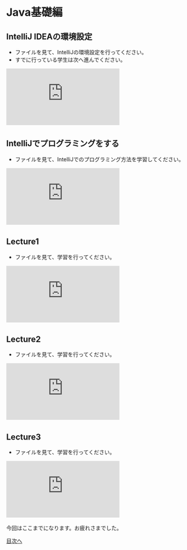 # Java基礎編
## IntelliJ IDEAの環境設定
- ファイルを見て、IntelliJの環境設定を行ってください。
- すでに行っている学生は次へ進んでください。

![IntelliJ IDEAの環境設定](https://github.com/b2211700/prmn2023/blob/main/JAVA_base/InteliJ%20IDEA%E3%81%AE%E7%92%B0%E5%A2%83%E8%A8%AD%E5%AE%9A.pdf)

## IntelliJでプログラミングをする
- ファイルを見て、IntelliJでのプログラミング方法を学習してください。

![Java基礎編IntelliJ IDEAでのプログラミング](https://github.com/b2211700/prmn2023/blob/main/JAVA_base/10-11_java%E5%9F%BA%E7%A4%8E(IntelliJ).pdf)

## Lecture1
- ファイルを見て、学習を行ってください。

![Java基礎編Part1](https://github.com/b2211700/prmn2023/blob/main/JAVA_base/10-11_java%E5%9F%BA%E7%A4%8E1.pdf)

## Lecture2
- ファイルを見て、学習を行ってください。

![Java基礎編Part2](https://github.com/b2211700/prmn2023/blob/main/JAVA_base/10-11_java%E5%9F%BA%E7%A4%8E2.pdf)

## Lecture3
- ファイルを見て、学習を行ってください。

![Java基礎編Part3](https://github.com/b2211700/prmn2023/blob/main/JAVA_base/10-11_java%E5%9F%BA%E7%A4%8E3.pdf)

今回はここまでになります。お疲れさまでした。

[目次へ](../README.md)
